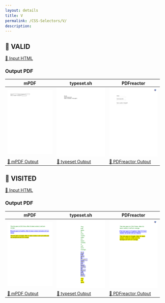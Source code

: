 ```yaml
---
layout: details
title: V
permalink: /CSS-Selectors/V/
description: 
---
```




## 🔬 VALID

[📄 Input HTML](https://raw.githubusercontent.com/azettl/compare.html2pdf.tools/master//html/CSS%20Selectors/V/valid.html)

### Output PDF

| mPDF | typeset.sh | PDFreactor |
|---------|---------|---------|
| ![mPDF Preview](mpdf__html_CSS_Selectors_V_valid.html.png) | ![typeset Preview](typeset__html_CSS_Selectors_V_valid.html.png) | ![PDFreactor Preview](pdfreactor__html_CSS_Selectors_V_valid.html.png) |
| [📕 mPDF Output](mpdf__html_CSS_Selectors_V_valid.html.pdf) | [📕 typeset Output](typeset__html_CSS_Selectors_V_valid.html.pdf) | [📕 PDFreactor Output](pdfreactor__html_CSS_Selectors_V_valid.html.pdf) |

## 🔬 VISITED

[📄 Input HTML](https://raw.githubusercontent.com/azettl/compare.html2pdf.tools/master//html/CSS%20Selectors/V/visited.html)

### Output PDF

| mPDF | typeset.sh | PDFreactor |
|---------|---------|---------|
| ![mPDF Preview](mpdf__html_CSS_Selectors_V_visited.html.png) | ![typeset Preview](typeset__html_CSS_Selectors_V_visited.html.png) | ![PDFreactor Preview](pdfreactor__html_CSS_Selectors_V_visited.html.png) |
| [📕 mPDF Output](mpdf__html_CSS_Selectors_V_visited.html.pdf) | [📕 typeset Output](typeset__html_CSS_Selectors_V_visited.html.pdf) | [📕 PDFreactor Output](pdfreactor__html_CSS_Selectors_V_visited.html.pdf) |


